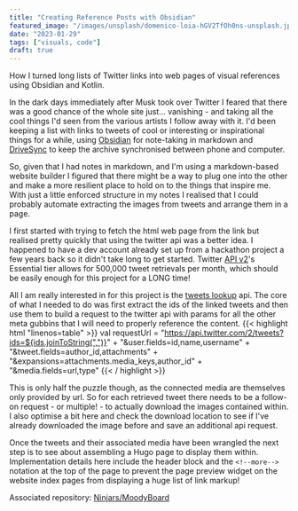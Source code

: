 ```yaml
---
title: "Creating Reference Posts with Obsidian"
featured_image: "/images/unsplash/domenico-loia-hGV2TfOh0ns-unsplash.jpg"
date: "2023-01-29"
tags: ["visuals, code"]
draft: true
---
```

How I turned long lists of Twitter links into web pages of visual references using Obsidian and Kotlin.
<!--more-->
In the dark days immediately after Musk took over Twitter I feared that there was a good chance of the whole site just... 
vanishing - and taking all the cool things I'd seen from the various artists I follow away with it. I'd been keeping a list
with links to tweets of cool or interesting or inspirational things for a while, using [Obsidian](https://obsidian.md/) 
for note-taking in markdown and [DriveSync](https://play.google.com/store/apps/details?id=com.ttxapps.drivesync) to keep
the archive synchronised between phone and computer.

So, given that I had notes in markdown, and I'm using a markdown-based website builder I figured that there might be a
way to plug one into the other and make a more resilient place to hold on to the things that inspire me. With just a little
enforced structure in my notes I realised that I could probably automate extracting the images from tweets and arrange them 
in a page.

I first started with trying to fetch the html web page from the link but realised pretty quickly that using the twitter api
was a better idea. I happened to have a dev account already set up from a hackathon project a few years back so it didn't take
long to get started. Twitter [API v2](https://developer.twitter.com/en/docs/twitter-api)'s Essential tier allows for 500,000
tweet retrievals per month, which should be easily enough for this project for a LONG time! 

All I am really interested in for this project is the [tweets lookup](https://developer.twitter.com/en/docs/twitter-api/tweets/lookup/quick-start) api. 
The core of what I needed to do was first extract the ids of the linked tweets and then use them to build a request 
to the twitter api with params for all the other meta gubbins that I will need to properly reference the content.
{{< highlight html "linenos=table" >}}
    val requestUrl = "https://api.twitter.com/2/tweets?ids=${ids.joinToString(",")}" +
                "&user.fields=id,name,username" +
                "&tweet.fields=author_id,attachments" +
                "&expansions=attachments.media_keys,author_id" +
                "&media.fields=url,type"
{{< / highlight >}}

This is only half the puzzle though, as the connected media are themselves only provided by url. So for each retrieved tweet there 
needs to be a follow-on request - or multiple! - to actually download the images contained within. I also optimise a bit here and check the download location to see if I've already downloaded the image before and save an additional api request.

Once the tweets and their associated media have been wrangled the next step is to see about assembling a Hugo page to display them 
within. Implementation details here include the header block and the `<!--more-->` notation at the top of the page to prevent the page 
preview widget on the website index pages from displaying a huge list of link markup!

Associated repository: [Ninjars/MoodyBoard](https://github.com/Ninjars/MoodyBoard)